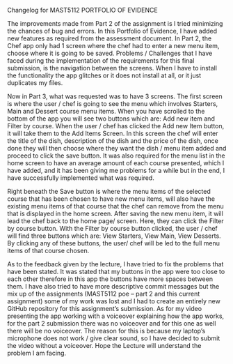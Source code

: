 Changelog for MAST5112 PORTFOLIO OF EVIDENCE  

The improvements made from Part 2 of the assignment is I tried minimizing the chances of bug and errors. In this Portfolio of Evidence,
I have added new features as required from the assessment document. In Part 2, the Chef app only had 1 screen where the chef had to enter a 
new menu item, choose where it is going to be saved. Problems / Challenges that I have faced during the implementation of the requirements 
for this final submission, is the navigation between the screens. When I have to install the functionality the app glitches or it does not 
install at all, or it just duplicates my files.  

Now in Part 3, what was requested was to have 3 screens. The first screen is where the user / chef is going to see the menu which involves
Starters, Main and Dessert course menu items. When you have scrolled to the bottom of the app you will see two buttons which are: Add new item 
and Filter by course. When the user / chef has clicked the Add new Item button, it will take them to the Add Items Screen. In this screen the 
chef will enter the title of the dish, description of the dish and the price of the dish, once done they will then choose where they want the 
dish / menu item added and proceed to click the save button.  It was also required for the menu list in the home screen to have an average amount
of each course presented, which I have added, and it has been giving me problems for a while but in the end, I have successfully implemented what
was required.  

Right beneath the Save button is where the menu items of the selected course that has been chosen to have new menu items, will also have the existing
menu items of that course that the chef can remove from the menu that is displayed in the home screen. After saving the new menu item, it will lead the
chef back to the home page/ screen. Here, they can click the Filter by course button. With the Filter by course button clicked, the user / chef will find 
three buttons which are: View Starters, View Main, View Desserts. By clicking any of these buttons, the user/ chef will be led to the full menu items of that
course chosen.   

As to the feedback given by the lecture, I have tried to fix the problems that have been stated. It was stated that my buttons in the app were too close to
each other therefore in this app the buttons have more spaces between them.  I have also tried to have more descriptive commit messages but the mix up of the
assignments (MAST5112 poe – part 2 and this current assignment) some of my work was lost and I had to create an entirely new GitHub repository for this assignment’s 
submission.  As for my video presenting the app working with a voiceover explaining how the app works, for the part 2 submission there was no voiceover and for this 
one as well there will be no voiceover. The reason for this is because my laptop’s microphone does not work / give clear sound, so I have decided to submit the video
without a voiceover. Hope the Lecture will understand the problem I am facing.  
